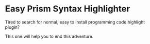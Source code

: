# Easy Prism Syntax Highlighter

Tired to search for normal, easy to install programming code highlight plugin?

This one will help you to end this adventure.

